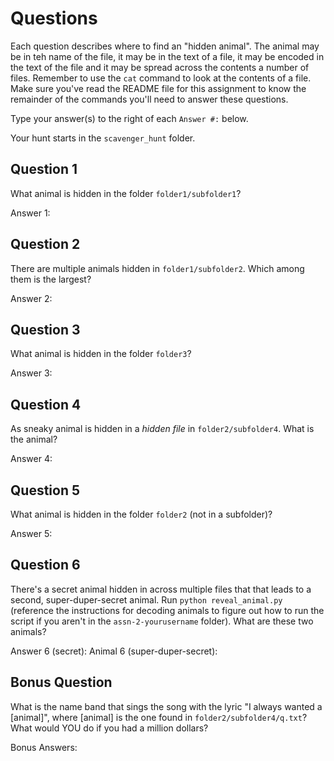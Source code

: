 # Questions

Each question describes where to find an "hidden animal". The animal may be in
teh name of the file, it may be in the text of a file, it may be encoded in the
text of the file and it may be spread across the contents a number of files.
Remember to use the `cat` command to look at the contents of a file. Make sure
you've read the README file for this assignment to know the remainder of the
commands you'll need to answer these questions.

Type your answer(s) to the right of each `Answer #:` below.

Your hunt starts in the `scavenger_hunt` folder.

## Question 1
What animal is hidden in the folder `folder1/subfolder1`?

Answer 1: 

## Question 2
There are multiple animals hidden in `folder1/subfolder2`. Which among them is
the largest?

Answer 2: 

## Question 3
What animal is hidden in the folder `folder3`?

Answer 3: 

## Question 4
As sneaky animal is hidden in a *hidden file* in `folder2/subfolder4`. What is
the animal?

Answer 4: 

## Question 5
What animal is hidden in the folder `folder2` (not in a subfolder)?

Answer 5: 

## Question 6
There's a secret animal hidden in across multiple files that that leads to a
second, super-duper-secret animal. Run `python reveal_animal.py` (reference the
instructions for decoding animals to figure out how to run the script if you
aren't in the `assn-2-yourusername` folder). What are these two animals?

Answer 6 (secret): 
Animal 6 (super-duper-secret): 

## Bonus Question
What is the name band that sings the song with the lyric "I always wanted a
[animal]", where [animal] is the one found in `folder2/subfolder4/q.txt`? What
would YOU do if you had a million dollars?

Bonus Answers: 
